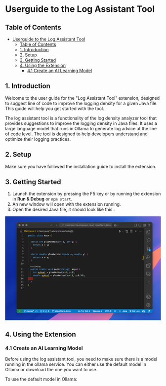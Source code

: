 # Userguide to the Log Assistant Tool

## Table of Contents

- [Userguide to the Log Assistant Tool](#userguide-to-the-log-assistant-tool)
  - [Table of Contents](#table-of-contents)
  - [1. Introduction](#1-introduction)
  - [2. Setup](#2-setup)
  - [3. Getting Started](#3-getting-started)
  - [4. Using the Extension](#4-using-the-extension)
    - [4.1 Create an AI Learning Model](#41-create-an-ai-learning-model)

## 1. Introduction

Welcome to the user guide for the "Log Assistant Tool" extension, designed to suggest line of code to improve the logging density for a given Java file. This guide will help you get started with the tool.

The log assistant tool is a functionality of the log density analyzer tool that provides suggestions to improve the logging density in Java files. It uses a large language model that runs in Ollama to generate log advice at the line of code level. The tool is designed to help developers understand and optimize their logging practices.

## 2. Setup

Make sure you have followed the installation guide to install the extension.

## 3. Getting Started

1. Launch the extension by pressing the F5 key or by running the extension in **Run & Debug** or `npm start`.
2. An new window will open with the extension running.
3. Open the desired Java file, it should look like this : 

![Extension Started](../resources/userGuide/extension-ready.png)

## 4. Using the Extension

### 4.1 Create an AI Learning Model

Before using the log assistant tool, you need to make sure there is a model running in the ollama service. You can either use the default model in Ollama or download the one you want to use.

To use the default model in Ollama:

